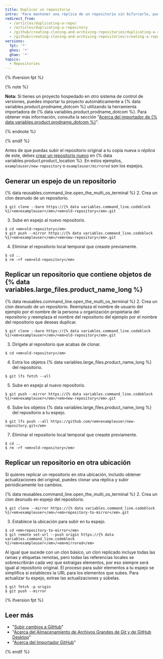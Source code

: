```yaml
---
title: Duplicar un repositorio
intro: 'Para mantener una réplica de un repositorio sin bifurcarlo, puedes ejecutar un comando de clonado especial y luego subir la réplica al repositorio nuevo.'
redirect_from:
  - /articles/duplicating-a-repo/
  - /articles/duplicating-a-repository
  - /github/creating-cloning-and-archiving-repositories/duplicating-a-repository
  - /github/creating-cloning-and-archiving-repositories/creating-a-repository-on-github/duplicating-a-repository
versions:
  fpt: '*'
  ghes: '*'
  ghae: '*'
topics:
  - Repositories
---
```


{% ifversion fpt %}

{% note %}

**Nota:** Si tienes un proyecto hospedado en otro sistema de control de versiones, puedes importar tu proyecto automáticamente a {% data variables.product.prodname_dotcom %} utilizando la herramienta importadora de {% data variables.product.prodname_dotcom %}. Para obtener más información, consulta la sección "[Acerca del importador de {% data variables.product.prodname_dotcom %}](/github/importing-your-projects-to-github/importing-source-code-to-github/about-github-importer)".

{% endnote %}

{% endif %}

Antes de que puedas subir el repositorio original a tu copia nueva o _réplica_ de este, debes [crear un repositorio nuevo](/articles/creating-a-new-repository) en {% data variables.product.product_location %}. En estos ejemplos, `exampleuser/new-repository` o `exampleuser/mirrored` son los espejos.

## Generar un espejo de un repositorio

{% data reusables.command_line.open_the_multi_os_terminal %}
2. Crea un clon desnudo de un repositorio.
  ```shell
  $ git clone --bare https://{% data variables.command_line.codeblock %}/<em>exampleuser</em>/<em>old-repository</em>.git
  ```
3. Sube en espejo al nuevo repositorio.
  ```shell
  $ cd <em>old-repository</em>
  $ git push --mirror https://{% data variables.command_line.codeblock %}/<em>exampleuser</em>/<em>new-repository</em>.git
  ```
4. Eliminar el repositorio local temporal que creaste previamente.
  ```shell
  $ cd ..
  $ rm -rf <em>old-repository</em>
  ```

## Replicar un repositorio que contiene objetos de {% data variables.large_files.product_name_long %}

{% data reusables.command_line.open_the_multi_os_terminal %}
2. Crea un clon desnudo de un repositorio. Reemplaza el nombre de usuario del ejemplo por el nombre de la persona u organización propietaria del repositorio y reemplaza el nombre del repositorio del ejemplo por el nombre del repositorio que deseas duplicar.
  ```shell
  $ git clone --bare https://{% data variables.command_line.codeblock %}/<em>exampleuser</em>/<em>old-repository</em>.git
  ```
3. Dirígete al repositorio que acabas de clonar.
  ```shell
  $ cd <em>old-repository</em>
  ```
4. Extra los objetos {% data variables.large_files.product_name_long %} del repositorio.
  ```shell
  $ git lfs fetch --all
  ```
5. Sube en espejo al nuevo repositorio.
  ```shell
  $ git push --mirror https://{% data variables.command_line.codeblock %}/<em>exampleuser</em>/<em>new-repository</em>.git
  ```
6. Sube los objetos {% data variables.large_files.product_name_long %} del repositorio a tu espejo.
  ```shell
  $ git lfs push --all https://github.com/<em>exampleuser/new-repository.git</em>
  ```
7. Eliminar el repositorio local temporal que creaste previamente.
  ```shell
  $ cd ..
  $ rm -rf <em>old-repository</em>
  ```

## Replicar un repositorio en otra ubicación

Si quieres replicar un repositorio en otra ubicación, incluido obtener actualizaciones del original, puedes clonar una réplica y subir periódicamente los cambios.

{% data reusables.command_line.open_the_multi_os_terminal %}
2. Crea un clon desnudo en espejo del repositorio.
  ```shell
  $ git clone --mirror https://{% data variables.command_line.codeblock %}/<em>exampleuser</em>/<em>repository-to-mirror</em>.git
  ```
3. Establece la ubicación para subir en tu espejo.
  ```shell
  $ cd <em>repository-to-mirror</em>
  $ git remote set-url --push origin https://{% data variables.command_line.codeblock %}/<em>exampleuser</em>/<em>mirrored</em>
  ```

Al igual que sucede con un clon básico, un clon replicado incluye todas las ramas y etiquetas remotas, pero todas las referencias locales se sobrescribirán cada vez que extraigas elementos, por eso siempre será igual al repositorio original. El proceso para subir elementos a tu espejo se simplifica si estableces la URL para los elementos que subes. Para actualizar tu espejo, extrae las actualizaciones y súbelas.

```shell
$ git fetch -p origin
$ git push --mirror
```
{% ifversion fpt %}
## Leer más

* "[Subir cambios a GitHub](/desktop/contributing-and-collaborating-using-github-desktop/making-changes-in-a-branch/pushing-changes-to-github#pushing-changes-to-github)"
* "[Acerca del Almacenamiento de Archivos Grandes de Git y de GitHub Desktop](/desktop/getting-started-with-github-desktop/about-git-large-file-storage-and-github-desktop)"
* "[Acerca del Importador GitHub](/github/importing-your-projects-to-github/importing-source-code-to-github/about-github-importer)"

{% endif %}
